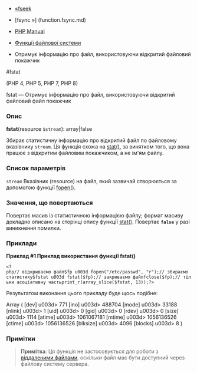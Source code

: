 - [«fseek](function.fseek.md)
- [fsync »] (function.fsync.md)

- [PHP Manual](index.md)
- [Функції файлової системи](ref.filesystem.md)
- Отримує інформацію про файл, використовуючи відкритий файловий покажчик

#fstat

(PHP 4, PHP 5, PHP 7, PHP 8)

fstat — Отримує інформацію про файл, використовуючи відкритий файловий файл
покажчик

### Опис

**fstat**(resource `$stream`): array\|false

Збирає статистичну інформацію про відкритий файл по файловому
вказівнику `stream`. Ця функція схожа на [stat()](function.stat.md),
за винятком того, що вона працює з відкритим файловим покажчиком, а
не ім'ям файлу.

### Список параметрів

`stream`
Вказівник (resource) на файл, який зазвичай створюється за допомогою функції
[fopen()](function.fopen.md).

### Значення, що повертаються

Повертає масив із статистичною інформацією файлу; формат масиву
докладно описано на сторінці опису функції
[stat()](function.stat.md). Повертає **`false`** у разі
виникнення помилки.

### Приклади

**Приклад #1 Приклад використання функції **fstat()****

`<?php// відкриваємо файл$fp u003d fopen("/etc/passwd", "r");// збираємо статистику$fstat u003d fstat($fp);// закриваємо файлfclose($fp);// тільки асоціативну частьprint_r(array_slice($fstat, 13));?> `

Результатом виконання цього прикладу буде щось подібне:

Array
(
[dev] u003d> 771
[ino] u003d> 488704
[mode] u003d> 33188
[nlink] u003d> 1
[uid] u003d> 0
[gid] u003d> 0
[rdev] u003d> 0
[size] u003d> 1114
[atime] u003d> 1061067181
[mtime] u003d> 1056136526
[ctime] u003d> 1056136526
[blksize] u003d> 4096
[blocks] u003d> 8
)

### Примітки

> **Примітка**: Ця функція не застосовується для роботи з [віддаленими
> файлами](features.remote-files.md), оскільки файл має бути
> доступний через файлову систему сервера.
